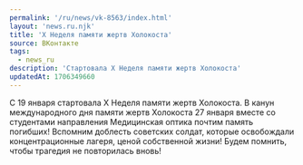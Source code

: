 ```yaml
---
permalink: '/ru/news/vk-8563/index.html'
layout: 'news.ru.njk'
title: 'X Неделя памяти жертв Холокоста'
source: ВКонтакте
tags:
  - news_ru
description: 'Стартовала X Неделя памяти жертв Холокоста'
updatedAt: 1706349660
---
```


С 19 января стартовала X Неделя памяти жертв Холокоста. В канун международного дня памяти жертв Холокоста 27 января вместе со студентами направления Медицинская оптика почтим память погибших! Вспомним доблесть советских солдат, которые освобождали концентрационные лагеря, ценой собственной жизни! Будем помнить, чтобы трагедия не повторилась вновь!
